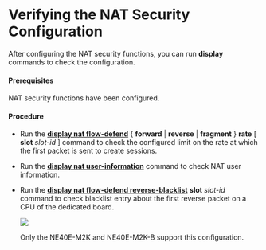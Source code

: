 Verifying the NAT Security Configuration
========================================

After configuring the NAT security functions, you can run **display** commands to check the configuration.

#### Prerequisites

NAT security functions have been configured.


#### Procedure

* Run the [**display nat flow-defend**](cmdqueryname=display+nat+flow-defend) { **forward** | **reverse** | **fragment** } **rate** [ **slot** *slot-id* ] command to check the configured limit on the rate at which the first packet is sent to create sessions.
* Run the [**display nat user-information**](cmdqueryname=display+nat+user-information) command to check NAT user information.
* Run the [**display nat flow-defend reverse-blacklist**](cmdqueryname=display+nat+flow-defend+reverse-blacklist) **slot** *slot-id* command to check blacklist entry about the first reverse packet on a CPU of the dedicated board.
  
  ![](../../../../public_sys-resources/note_3.0-en-us.png) 
  
  Only the NE40E-M2K and NE40E-M2K-B support this configuration.